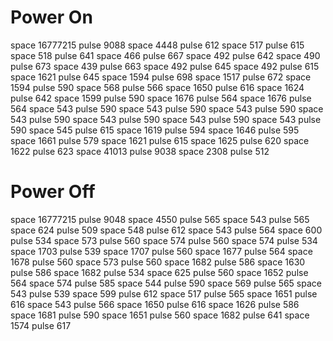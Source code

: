 # Power On
space 16777215
pulse 9088
space 4448
pulse 612
space 517
pulse 615
space 518
pulse 641
space 466
pulse 667
space 492
pulse 642
space 490
pulse 673
space 439
pulse 663
space 492
pulse 645
space 492
pulse 615
space 1621
pulse 645
space 1594
pulse 698
space 1517
pulse 672
space 1594
pulse 590
space 568
pulse 566
space 1650
pulse 616
space 1624
pulse 642
space 1599
pulse 590
space 1676
pulse 564
space 1676
pulse 564
space 543
pulse 590
space 543
pulse 590
space 543
pulse 590
space 543
pulse 590
space 543
pulse 590
space 543
pulse 590
space 543
pulse 590
space 545
pulse 615
space 1619
pulse 594
space 1646
pulse 595
space 1661
pulse 579
space 1621
pulse 615
space 1625
pulse 620
space 1622
pulse 623
space 41013
pulse 9038
space 2308
pulse 512

# Power Off
space 16777215
pulse 9048
space 4550
pulse 565
space 543
pulse 565
space 624
pulse 509
space 548
pulse 612
space 543
pulse 564
space 600
pulse 534
space 573
pulse 560
space 574
pulse 560
space 574
pulse 534
space 1703
pulse 539
space 1707
pulse 560
space 1677
pulse 564
space 1678
pulse 560
space 573
pulse 560
space 1682
pulse 586
space 1630
pulse 586
space 1682
pulse 534
space 625
pulse 560
space 1652
pulse 564
space 574
pulse 585
space 544
pulse 590
space 569
pulse 565
space 543
pulse 539
space 599
pulse 612
space 517
pulse 565
space 1651
pulse 616
space 543
pulse 566
space 1650
pulse 616
space 1626
pulse 586
space 1681
pulse 590
space 1651
pulse 560
space 1682
pulse 641
space 1574
pulse 617